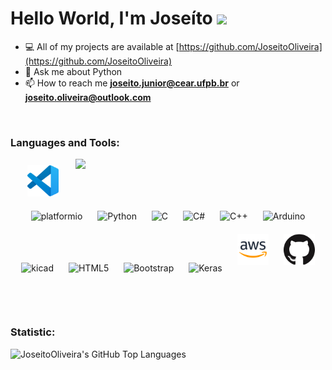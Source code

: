 # Hello World, I'm Joseíto <img src="https://raw.githubusercontent.com/aemmadi/aemmadi/master/wave.gif" width="30px">



- 💻 All of my projects are available at [https://github.com/JoseitoOliveira](https://github.com/JoseitoOliveira)
- 💬 Ask me about Python
- 📫 How to reach me **joseito.junior@cear.ufpb.br** or **joseito.oliveira@outlook.com**

<br />

### Languages and Tools:

<div align="center">

<img align='right' src="https://media.giphy.com/media/SWoSkN6DxTszqIKEqv/giphy.gif" width="400">
<img style="margin: 10px" alt="Visual Studio Code" height="50" src="https://raw.githubusercontent.com/github/explore/80688e429a7d4ef2fca1e82350fe8e3517d3494d/topics/visual-studio-code/visual-studio-code.png"/>

<img style="margin: 10px" alt="platformio" height="50" src="https://cdn.platformio.org/images/platformio-logo.17fdc3bc.png" />

<img style="margin: 10px" src="https://profilinator.rishav.dev/skills-assets/python-original.svg" alt="Python" height="50"/>

<img style="margin: 10px" src="https://profilinator.rishav.dev/skills-assets/c-original.svg" alt="C" height="50"/>

<img style="margin: 10px" src="https://profilinator.rishav.dev/skills-assets/csharp-original.svg" alt="C#" height="50"/>

<img style="margin: 10px" src="https://profilinator.rishav.dev/skills-assets/cplusplus-original.svg" alt="C++" height="50" />

<img style="margin: 10px" src="https://profilinator.rishav.dev/skills-assets/arduino.png" alt="Arduino" height="50" />  

<img style="margin: 10px" alt="kicad" height="50" src="https://user-images.githubusercontent.com/352202/53980744-60746100-4111-11e9-9f8c-17ca6b50efd8.png" />

<img style="margin: 10px" src="https://profilinator.rishav.dev/skills-assets/html5-original-wordmark.svg" alt="HTML5" height="50" />  

<img style="margin: 10px" src="https://profilinator.rishav.dev/skills-assets/bootstrap-plain.svg" alt="Bootstrap" height="50" />

<img style="margin: 10px" src="https://profilinator.rishav.dev/skills-assets/keras.png" alt="Keras" height="50" />  

<img style="margin: 10px" alt="AWS" height="50" src="https://raw.githubusercontent.com/github/explore/fbceb94436312b6dacde68d122a5b9c7d11f9524/topics/aws/aws.png" />

<img style="margin: 10px" alt="GitHub" height="50" src="https://raw.githubusercontent.com/github/explore/78df643247d429f6cc873026c0622819ad797942/topics/github/github.png" />

</div>

<br />
<br />
<br />

### Statistic:

<img align="left" alt="JoseitoOliveira's GitHub Top Languages" src="https://github-readme-stats.vercel.app/api/top-langs/?username=JoseitoOliveira&layout=compact&hide_border=true" />
